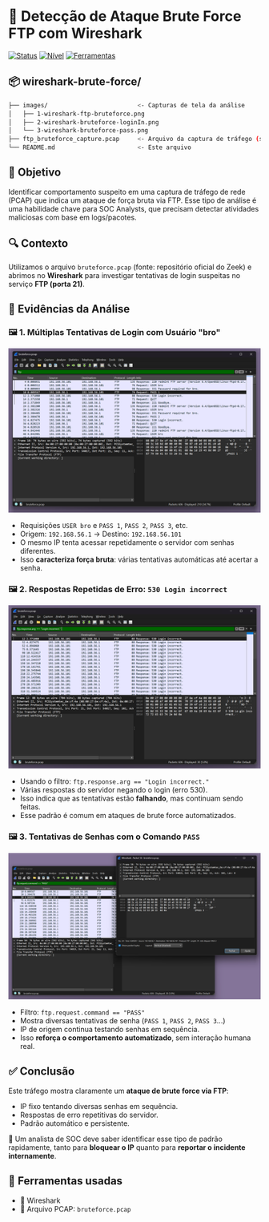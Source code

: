 
# 🔐 Detecção de Ataque Brute Force FTP com Wireshark

[![Status](https://img.shields.io/badge/status-concluído-brightgreen)]()
[![Nível](https://img.shields.io/badge/nível-iniciante-blue)]()
[![Ferramentas](https://img.shields.io/badge/ferramentas-Wireshark-purple)]()

## 📦 wireshark-brute-force/
```bash
├── images/                         <- Capturas de tela da análise
│   ├── 1-wireshark-ftp-bruteforce.png
│   ├── 2-wireshark-bruteforce-loginIn.png
│   └── 3-wireshark-bruteforce-pass.png
├── ftp_bruteforce_capture.pcap     <- Arquivo da captura de tráfego (se quiser incluir)
└── README.md                       <- Este arquivo
```

## 🧠 Objetivo
Identificar comportamento suspeito em uma captura de tráfego de rede (PCAP) que indica um ataque de força bruta via FTP. Esse tipo de análise é uma habilidade chave para SOC Analysts, que precisam detectar atividades maliciosas com base em logs/pacotes.

## 🔍 Contexto
Utilizamos o arquivo `bruteforce.pcap` (fonte: repositório oficial do Zeek) e abrimos no **Wireshark** para investigar tentativas de login suspeitas no serviço **FTP (porta 21)**.

## 📸 Evidências da Análise

### 🖼️ 1. Múltiplas Tentativas de Login com Usuário "bro"
<img src="images/1-wireshark-ftp-bruteforce.png" width="700"/>

- Requisições `USER bro` e `PASS 1`, `PASS 2`, `PASS 3`, etc.
- Origem: `192.168.56.1` → Destino: `192.168.56.101`
- O mesmo IP tenta acessar repetidamente o servidor com senhas diferentes.
- Isso **caracteriza força bruta**: várias tentativas automáticas até acertar a senha.

### 🖼️ 2. Respostas Repetidas de Erro: `530 Login incorrect`
<img src="images/2-wireshark-bruteforce-loginIn.png" width="700"/>

- Usando o filtro: `ftp.response.arg == "Login incorrect."`
- Várias respostas do servidor negando o login (erro 530).
- Isso indica que as tentativas estão **falhando**, mas continuam sendo feitas.
- Esse padrão é comum em ataques de brute force automatizados.

### 🖼️ 3. Tentativas de Senhas com o Comando `PASS`
<img src="images/3-wireshark-bruteforce-pass.png" width="700"/>

- Filtro: `ftp.request.command == "PASS"`
- Mostra diversas tentativas de senha (`PASS 1`, `PASS 2`, `PASS 3`...)
- IP de origem continua testando senhas em sequência.
- Isso **reforça o comportamento automatizado**, sem interação humana real.

## ✅ Conclusão

Este tráfego mostra claramente um **ataque de brute force via FTP**:  
- IP fixo tentando diversas senhas em sequência.  
- Respostas de erro repetitivas do servidor.  
- Padrão automático e persistente.

📌 Um analista de SOC deve saber identificar esse tipo de padrão rapidamente, tanto para **bloquear o IP** quanto para **reportar o incidente internamente**.

## 🧰 Ferramentas usadas
- 🐍 Wireshark  
- 📄 Arquivo PCAP: `bruteforce.pcap`  
